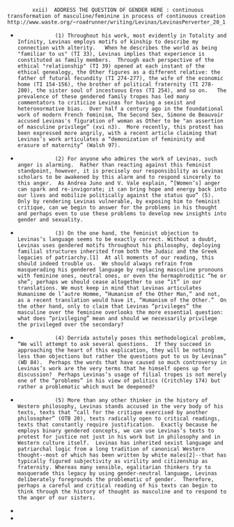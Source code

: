             xxii)  ADDRESS THE QUESTION OF GENDER HERE : continuous transformation of masculine/feminine in process of continuous creation http://www.waste.org/~roadrunner/writing/Levinas/LevinasPerverter_20_1.htm 
*                 (1) Throughout his work, most evidently in Totality and Infinity, Levinas employs motifs of kinship to describe my connection with alterity.   When he describes the world as being "familiar to us" (TI 33), Levinas implies that experience is constituted as family members.  Through each perspective of the ethical "relationship" (TI 39) opened at each instant of the ethical genealogy, the Other figures as a different relative: the father of futural fecundity (TI 274-277), the wife of the economic home (TI 154-156), the brother of political fraternity (TI 278-280), the sister soul of incestuous Eros (TI 254), and so on.   The prevalence of these gendered family tropes has led many commentators to criticize Levinas for having a sexist and heteronormative bias.  Over half a century ago in the foundational work of modern French feminism, The Second Sex, Simone de Beauvoir accused Levinas's figuration of woman as Other to be "an assertion of masculine privilege” (xvi n3).  More recently, this protest has been expressed more angrily, with a recent article claiming that Levinas’s work articulates a “demonization of femininity and erasure of maternity” (Walsh 97).
*                 (2) For anyone who admires the work of Levinas, such anger is alarming.  Rather than reacting against this feminist standpoint, however, it is precisely our responsibility as Levinas scholars to be awakened by this alarm and to respond sincerely to this anger.  As Andrea Juno and V. Vale explain, “[Women’s] anger can spark and re-invigorate; it can bring hope and energy back into our lives and mobilize politically against the status quo” (5).  Only by rendering Levinas vulnerable, by exposing him to feminist critique, can we begin to answer for the problems in his thought and perhaps even to use these problems to develop new insights into gender and sexuality.
*                 (3) On the one hand, the feminist objection to Levinas’s language seems to be exactly correct. Without a doubt, Levinas uses gendered motifs throughout his philosophy, deploying familial structures inherited from both the Judaic and the Greek legacies of patriarchy.[1]  At all moments of our reading, this should indeed trouble us.  We should always refrain from masquerading his gendered language by replacing masculine pronouns with feminine ones, neutral ones, or even the hermaphroditic “he or she”; perhaps we should cease altogether to use “it” in our translations. We must keep in mind that Levinas articulates Humanisme de l’autre Homme, “Humanism of the Other Man,” and not, as a recent translation would have it, “Humanism of the Other.”  On the other hand, only to claim that Levinas “privileges” the masculine over the feminine overlooks the more essential question: what does “privileging” mean and should we necessarily privilege the privileged over the secondary?  
*                 (4) Derrida astutely poses this methodological problem, “We will attempt to ask several questions.  If they succeed in approaching the heart of this explication, they will be nothing less than objections but rather the questions put to us by Levinas” (WD 84).  Perhaps the words that have caused so much controversy in Levinas’s work are the very terms that he himself opens up for discussion?  Perhaps Levinas’s usage of filial tropes is not merely one of the “problems” in his view of politics (Critchley 174) but rather a problematic which must be deepened? 
*                 (5) More than any other thinker in the history of Western philosophy, Levinas stands accused in the very body of his texts, texts that “call for the critique exercised by another philosopher” (OTB 20), texts radically open to critical readings, texts that constantly require justification.  Exactly because he employs binary gendered concepts, we can use Levinas’s texts to protest for justice not just in his work but in philosophy and in Western culture itself.  Levinas has inherited sexist language and patriarchal logic from a long tradition of canonical Western thought--most of which has been written by white males[2]--that has typically figured subjectivity as virility and citizenship as fraternity. Whereas many sensible, egalitarian thinkers try to masquerade this legacy by using gender-neutral language, Levinas deliberately foregrounds the problematic of gender.  Therefore, perhaps a careful and critical reading of his texts can begin to think through the history of thought as masculine and to respond to the anger of our sisters.
* 
* 